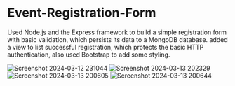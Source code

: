 # Event-Registration-Form

Used Node.js and the Express framework to build a simple registration form with basic validation, which persists its data to a MongoDB database. added a view to list successful registration, which protects the basic HTTP authentication, also used Bootstrap to add some styling.


![Screenshot 2024-03-12 231044](https://github.com/AmeyRathod05/Event-Registration-Form/assets/127238907/839a4af8-f75a-40c2-b92b-bc8f0b51851e)
![Screenshot 2024-03-13 202329](https://github.com/AmeyRathod05/Event-Registration-Form/assets/127238907/e4d3267c-e0e6-4495-9618-887f040a4790)
![Screenshot 2024-03-13 200605](https://github.com/AmeyRathod05/Event-Registration-Form/assets/127238907/8fd82ec6-2404-4ea4-ba61-b33bc3f0b2b4)
![Screenshot 2024-03-13 200644](https://github.com/AmeyRathod05/Event-Registration-Form/assets/127238907/13b83b0f-f4d8-431a-b9ab-560de9d2ff73)
